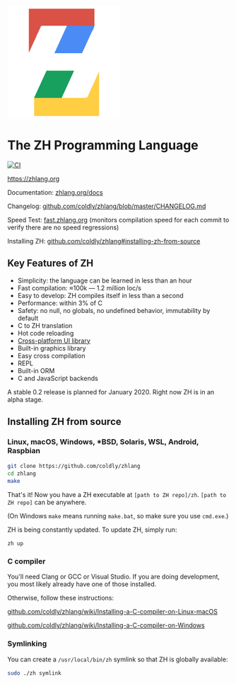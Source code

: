 <img width="256" src="./logo/zh.png">

# The ZH Programming Language

[![CI](https://github.com/coldly/zhlang/workflows/CI/badge.svg)](https://github.com/coldly/zhlang/commits/master)

https://zhlang.org

Documentation: [zhlang.org/docs](https://zhlang.org/docs)

Changelog: [github.com/coldly/zhlang/blob/master/CHANGELOG.md](https://github.com/coldly/zhlang/blob/master/CHANGELOG.md)

Speed Test: [fast.zhlang.org](https://fast.zhlang.org/) (monitors compilation speed for each commit to verify there are no speed regressions)

Installing ZH: [github.com/coldly/zhlang#installing-zh-from-source](https://github.com/coldly/zhlang#installing-zh-from-source)


## Key Features of ZH

- Simplicity: the language can be learned in less than an hour
- Fast compilation: ≈100k — 1.2 million loc/s
- Easy to develop: ZH compiles itself in less than a second
- Performance: within 3% of C
- Safety: no null, no globals, no undefined behavior, immutability by default
- C to ZH translation
- Hot code reloading
- [Cross-platform UI library](https://github.com/coldly/zhlang/ui)
- Built-in graphics library
- Easy cross compilation
- REPL
- Built-in ORM
- C and JavaScript backends

A stable 0.2 release is planned for January 2020. Right now ZH is in an alpha stage.

## Installing ZH from source

### Linux, macOS, Windows, *BSD, Solaris, WSL, Android, Raspbian

```bash
git clone https://github.com/coldly/zhlang
cd zhlang
make
```

That's it! Now you have a ZH executable at `[path to ZH repo]/zh`. `[path to ZH repo]` can be anywhere.

(On Windows `make` means running `make.bat`, so make sure you use `cmd.exe`.)

ZH is being constantly updated. To update ZH, simply run:

```
zh up
```

### C compiler

You'll need Clang or GCC or Visual Studio. If you are doing development, you most likely already have one of those installed.

Otherwise, follow these instructions:

[github.com/coldly/zhlang/wiki/Installing-a-C-compiler-on-Linux-macOS](https://github.com/coldly/zhlang/wiki/Installing-a-C-compiler-on-Linux-macOS)

[github.com/coldly/zhlang/wiki/Installing-a-C-compiler-on-Windows](https://github.com/coldly/zhlang/wiki/Installing-a-C-compiler-on-Windows)

### Symlinking

You can create a `/usr/local/bin/zh` symlink so that ZH is globally available:

```bash
sudo ./zh symlink
```
